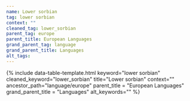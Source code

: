 ```yaml
---
name: Lower sorbian
tag: lower sorbian
context: ""
cleaned_tag: lower_sorbian
parent_tag: europe
parent_title: European Languages
grand_parent_tag: language
grand_parent_title: Languages
alt_tags: 
---
```


{% include data-table-template.html 
  keyword="lower sorbian" 
  cleaned_keyword="lower_sorbian" 
  title="Lower sorbian"
  context=""
  ancestor_path="language/europe" 
  parent_title = "European Languages"
  grand_parent_title = "Languages"
  alt_keywords=""
%}

